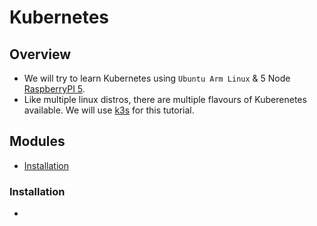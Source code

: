 # Kubernetes

## Overview
- We will try to learn Kubernetes using `Ubuntu Arm Linux` & 5 Node [RaspberryPI 5](https://www.raspberrypi.com/products/raspberry-pi-5/).
- Like multiple linux distros, there are multiple flavours of Kuberenetes available. We will use [k3s](https://k3s.io/) for this tutorial.

## Modules
- [Installation](#installation)

### Installation
- 